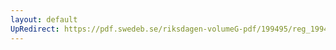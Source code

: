 ```yaml
---
layout: default
UpRedirect: https://pdf.swedeb.se/riksdagen-volumeG-pdf/199495/reg_199495/reg_199495_0448.pdf
---
```

